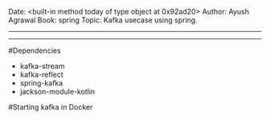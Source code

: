 Date: <built-in method today of type object at 0x92ad20>
Author: Ayush Agrawal
Book: spring
Topic: Kafka usecase using spring.

---

---

#Dependencies

* kafka-stream
* kafka-reflect  
* spring-kafka  
* jackson-module-kotlin

#Starting kafka in Docker

